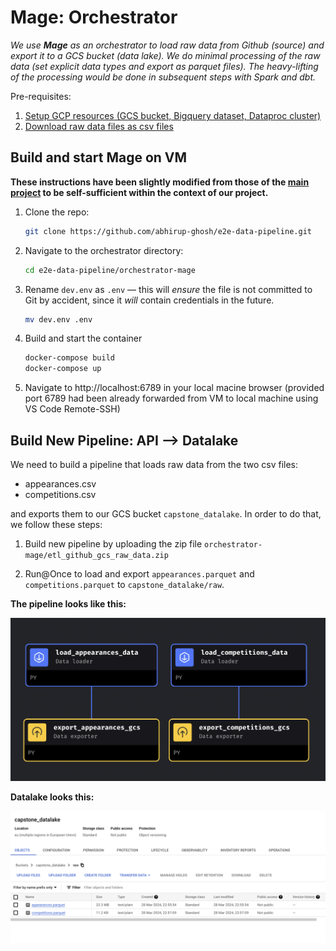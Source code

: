 # Mage: Orchestrator

*We use **Mage** as an orchestrator to load raw data from Github (source) and export it to a GCS bucket (data lake). We do minimal processing of the raw data (set explicit data types and export as parquet files). The heavy-lifting of the processing would be done in subsequent steps with Spark and dbt.*

Pre-requisites: 
1. [Setup GCP resources (GCS bucket, Bigquery dataset, Dataproc cluster)](../terraform-iac/README.md)
2. [Download raw data files as csv files](../data/README.md)

## Build and start Mage on VM

**These instructions have been slightly modified from those of the [main project](https://github.com/mage-ai/mage-zoomcamp) to be self-sufficient within the context of our project.**

1. Clone the repo:

    ```bash
    git clone https://github.com/abhirup-ghosh/e2e-data-pipeline.git
    ```

2. Navigate to the orchestrator directory:

    ```bash
    cd e2e-data-pipeline/orchestrator-mage
    ```

3. Rename `dev.env` as `.env` — this will _ensure_ the file is not committed to Git by accident, since it _will_ contain credentials in the future.

    ```bash
    mv dev.env .env
    ```

4. Build and start the container

    ```bash
    docker-compose build
    docker-compose up
    ```

5. Navigate to http://localhost:6789 in your local macine browser (provided port 6789 had been already forwarded from VM to local machine using VS Code Remote-SSH)

## Build New Pipeline: API --> Datalake

We need to build a pipeline that loads raw data from the two csv files:
* appearances.csv
* competitions.csv

and exports them to our GCS bucket `capstone_datalake`. In order to do that, we follow these steps:

1. Build new pipeline by uploading the zip file `orchestrator-mage/etl_github_gcs_raw_data.zip`

2. Run@Once to load and export `appearances.parquet` and `competitions.parquet` to `capstone_datalake/raw`.

**The pipeline looks like this:**

![alt text](etl_github_gcs_raw_data.png)

**Datalake looks this:**

![alt text](<datalake.png>)